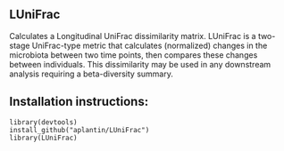 ## LUniFrac
Calculates a Longitudinal UniFrac dissimilarity matrix. LUniFrac is a two-stage UniFrac-type metric that calculates (normalized) changes in the microbiota between two time points, then compares these changes between individuals. This dissimilarity may be used in any downstream analysis requiring a beta-diversity summary. 

## Installation instructions: 

    library(devtools)
    install_github("aplantin/LUniFrac")
    library(LUniFrac) 
